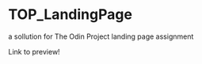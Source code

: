 # TOP_LandingPage
a sollution for The Odin Project landing page assignment

<a src='https://github.com/Lun-Dev/Landing-Page'>Link to preview!</a>

